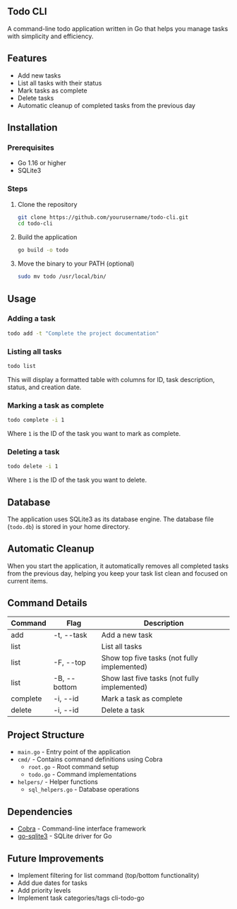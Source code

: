 ## Todo CLI

A command-line todo application written in Go that helps you manage tasks with simplicity and efficiency.

## Features

- Add new tasks
- List all tasks with their status
- Mark tasks as complete
- Delete tasks
- Automatic cleanup of completed tasks from the previous day

## Installation

### Prerequisites

- Go 1.16 or higher
- SQLite3

### Steps

1. Clone the repository
   ```bash
   git clone https://github.com/yourusername/todo-cli.git
   cd todo-cli
   ```

2. Build the application
   ```bash
   go build -o todo
   ```

3. Move the binary to your PATH (optional)
   ```bash
   sudo mv todo /usr/local/bin/
   ```

## Usage

### Adding a task

```bash
todo add -t "Complete the project documentation"
```

### Listing all tasks

```bash
todo list
```

This will display a formatted table with columns for ID, task description, status, and creation date.

### Marking a task as complete

```bash
todo complete -i 1
```

Where `1` is the ID of the task you want to mark as complete.

### Deleting a task

```bash
todo delete -i 1
```

Where `1` is the ID of the task you want to delete.

## Database

The application uses SQLite3 as its database engine. The database file (`todo.db`) is stored in your home directory.

## Automatic Cleanup

When you start the application, it automatically removes all completed tasks from the previous day, helping you keep your task list clean and focused on current items.

## Command Details

| Command | Flag | Description |
|---------|------|-------------|
| add | -t, --task | Add a new task |
| list | | List all tasks |
| list | -F, --top | Show top five tasks (not fully implemented) |
| list | -B, --bottom | Show last five tasks (not fully implemented) |
| complete | -i, --id | Mark a task as complete |
| delete | -i, --id | Delete a task |

## Project Structure

- `main.go` - Entry point of the application
- `cmd/` - Contains command definitions using Cobra
  - `root.go` - Root command setup
  - `todo.go` - Command implementations
- `helpers/` - Helper functions
  - `sql_helpers.go` - Database operations

## Dependencies

- [Cobra](https://github.com/spf13/cobra) - Command-line interface framework
- [go-sqlite3](https://github.com/mattn/go-sqlite3) - SQLite driver for Go

## Future Improvements

- Implement filtering for list command (top/bottom functionality)
- Add due dates for tasks
- Add priority levels
- Implement task categories/tags cli-todo-go

